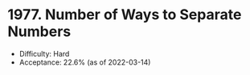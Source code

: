 # 1977. Number of Ways to Separate Numbers
- Difficulty: Hard
- Acceptance: 22.6% (as of 2022-03-14)
